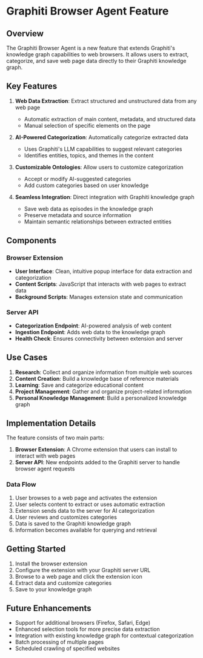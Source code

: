 # Graphiti Browser Agent Feature

## Overview

The Graphiti Browser Agent is a new feature that extends Graphiti's knowledge graph capabilities to web browsers. It allows users to extract, categorize, and save web page data directly to their Graphiti knowledge graph.

## Key Features

1. **Web Data Extraction**: Extract structured and unstructured data from any web page
   - Automatic extraction of main content, metadata, and structured data
   - Manual selection of specific elements on the page

2. **AI-Powered Categorization**: Automatically categorize extracted data
   - Uses Graphiti's LLM capabilities to suggest relevant categories
   - Identifies entities, topics, and themes in the content

3. **Customizable Ontologies**: Allow users to customize categorization
   - Accept or modify AI-suggested categories
   - Add custom categories based on user knowledge

4. **Seamless Integration**: Direct integration with Graphiti knowledge graph
   - Save web data as episodes in the knowledge graph
   - Preserve metadata and source information
   - Maintain semantic relationships between extracted entities

## Components

### Browser Extension

- **User Interface**: Clean, intuitive popup interface for data extraction and categorization
- **Content Scripts**: JavaScript that interacts with web pages to extract data
- **Background Scripts**: Manages extension state and communication

### Server API

- **Categorization Endpoint**: AI-powered analysis of web content
- **Ingestion Endpoint**: Adds web data to the knowledge graph
- **Health Check**: Ensures connectivity between extension and server

## Use Cases

1. **Research**: Collect and organize information from multiple web sources
2. **Content Creation**: Build a knowledge base of reference materials
3. **Learning**: Save and categorize educational content
4. **Project Management**: Gather and organize project-related information
5. **Personal Knowledge Management**: Build a personalized knowledge graph

## Implementation Details

The feature consists of two main parts:

1. **Browser Extension**: A Chrome extension that users can install to interact with web pages
2. **Server API**: New endpoints added to the Graphiti server to handle browser agent requests

### Data Flow

1. User browses to a web page and activates the extension
2. User selects content to extract or uses automatic extraction
3. Extension sends data to the server for AI categorization
4. User reviews and customizes categories
5. Data is saved to the Graphiti knowledge graph
6. Information becomes available for querying and retrieval

## Getting Started

1. Install the browser extension
2. Configure the extension with your Graphiti server URL
3. Browse to a web page and click the extension icon
4. Extract data and customize categories
5. Save to your knowledge graph

## Future Enhancements

- Support for additional browsers (Firefox, Safari, Edge)
- Enhanced selection tools for more precise data extraction
- Integration with existing knowledge graph for contextual categorization
- Batch processing of multiple pages
- Scheduled crawling of specified websites